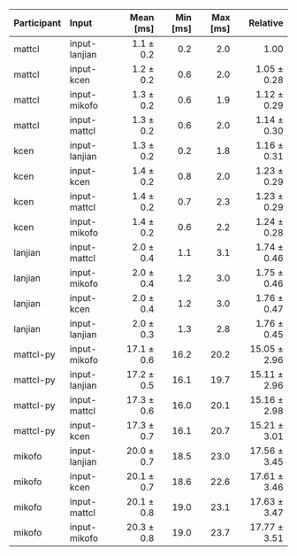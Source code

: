 | Participant | Input | Mean [ms] | Min [ms] | Max [ms] | Relative |
|:---|:---|---:|---:|---:|---:|
| mattcl | input-lanjian | 1.1 ± 0.2 | 0.2 | 2.0 | 1.00 |
| mattcl | input-kcen | 1.2 ± 0.2 | 0.6 | 2.0 | 1.05 ± 0.28 |
| mattcl | input-mikofo | 1.3 ± 0.2 | 0.6 | 1.9 | 1.12 ± 0.29 |
| mattcl | input-mattcl | 1.3 ± 0.2 | 0.6 | 2.0 | 1.14 ± 0.30 |
| kcen | input-lanjian | 1.3 ± 0.2 | 0.2 | 1.8 | 1.16 ± 0.31 |
| kcen | input-kcen | 1.4 ± 0.2 | 0.8 | 2.0 | 1.23 ± 0.29 |
| kcen | input-mattcl | 1.4 ± 0.2 | 0.7 | 2.3 | 1.23 ± 0.29 |
| kcen | input-mikofo | 1.4 ± 0.2 | 0.6 | 2.2 | 1.24 ± 0.28 |
| lanjian | input-mattcl | 2.0 ± 0.4 | 1.1 | 3.1 | 1.74 ± 0.46 |
| lanjian | input-mikofo | 2.0 ± 0.4 | 1.2 | 3.0 | 1.75 ± 0.46 |
| lanjian | input-kcen | 2.0 ± 0.4 | 1.2 | 3.0 | 1.76 ± 0.47 |
| lanjian | input-lanjian | 2.0 ± 0.3 | 1.3 | 2.8 | 1.76 ± 0.45 |
| mattcl-py | input-mikofo | 17.1 ± 0.6 | 16.2 | 20.2 | 15.05 ± 2.96 |
| mattcl-py | input-lanjian | 17.2 ± 0.5 | 16.1 | 19.7 | 15.11 ± 2.96 |
| mattcl-py | input-mattcl | 17.3 ± 0.6 | 16.0 | 20.1 | 15.16 ± 2.98 |
| mattcl-py | input-kcen | 17.3 ± 0.7 | 16.1 | 20.7 | 15.21 ± 3.01 |
| mikofo | input-lanjian | 20.0 ± 0.7 | 18.5 | 23.0 | 17.56 ± 3.45 |
| mikofo | input-kcen | 20.1 ± 0.7 | 18.6 | 22.6 | 17.61 ± 3.46 |
| mikofo | input-mattcl | 20.1 ± 0.8 | 19.0 | 23.1 | 17.63 ± 3.47 |
| mikofo | input-mikofo | 20.3 ± 0.8 | 19.0 | 23.7 | 17.77 ± 3.51 |
